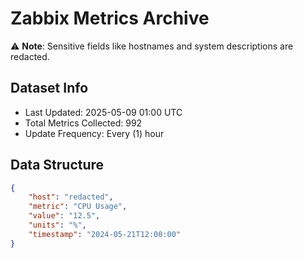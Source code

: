 # Zabbix Metrics Archive

⚠️ **Note**: Sensitive fields like hostnames and system descriptions are redacted.

## Dataset Info
- Last Updated: 2025-05-09 01:00 UTC
- Total Metrics Collected: 992
- Update Frequency: Every (1) hour

## Data Structure
```json
{
    "host": "redacted",
    "metric": "CPU Usage",
    "value": "12.5",
    "units": "%",
    "timestamp": "2024-05-21T12:00:00"
}
```

